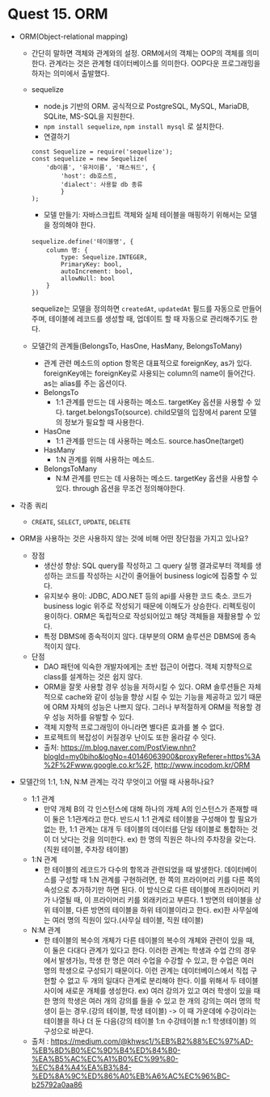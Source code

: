 # Quest 15. ORM
* ORM(Object-relational mapping)
    * 간단히 말하면 객체와 관계와의 설정. ORM에서의 객체는 OOP의 객체를 의미한다. 관계라는 것은 관계형 데이터베이스를 의미한다. OOP다운 프로그래밍을 하자는 의미에서 출발했다. 
    
    * sequelize
        * node.js 기반의 ORM. 공식적으로 PostgreSQL, MySQL, MariaDB, SQLite, MS-SQL을 지원한다.
        * `npm install sequelize`, `npm install mysql` 로 설치한다.
        * 연결하기
        ```
        const Sequelize = require('sequelize');
        const sequelize = new Sequelize(
            'db이름', '유저이름', '패스워드', {
                'host': db호스트,
                'dialect': 사용할 db 종류
                }
        );
        ```
        * 모델 만들기: 자바스크립트 객체와 실체 테이블을 매핑하기 위해서는 모델을 정의해야 한다.
        ```
        sequelize.define('테이블명', {
            column 명: {
                type: Sequelize.INTEGER,
                PrimaryKey: bool,
                autoIncrement: bool,
                allowNull: bool
            }
        })
        ```
        sequelize는 모델을 정의하면 `createdAt`, `updatedAt` 필드를 자동으로 만들어주며, 테이블에 레코드를 생성할 때, 업데이트 할 때 자동으로 관리해주기도 한다.
    * 모델간의 관계들(BelongsTo, HasOne, HasMany, BelongsToMany)
        * 관계 관련 메소드의 option 항목은 대표적으로 foreignKey, as가 있다. foreignKey에는 foreignKey로 사용되는 column의 name이 들어간다. as는 alias를 주는 옵션이다.
        * BelongsTo
            * 1:1 관계를 만드는 데 사용하는 메소드. targetKey 옵션을 사용할 수 있다. target.belongsTo(source). child모델의 입장에서 parent 모델의 정보가 필요할 때 사용한다.
        * HasOne
            * 1:1 관계를 만드는 데 사용하는 메소드. source.hasOne(target)
        * HasMany
            * 1:N 관계를 위해 사용하는 메소드.
        * BelongsToMany
            * N:M 관계를 만드는 데 사용하는 메소드. targetKey 옵션을 사용할 수 있다. through 옵션을 무조건 정의해야한다.
* 각종 쿼리
    * `CREATE`, `SELECT`, `UPDATE`, `DELETE`

* ORM을 사용하는 것은 사용하지 않는 것에 비해 어떤 장단점을 가지고 있나요?
    * 장점
        * 생산성 향상: SQL query를 작성하고 그 query 실행 결과로부터 객체를 생성하는 코드를 작성하는 시간이 줄어들어 business logic에 집중할 수 있다.
        * 유지보수 용이: JDBC, ADO.NET 등의 api를 사용한 코드 축소. 코드가 business logic 위주로 작성되기 때문에 이해도가 상승한다. 리펙토링이 용이하다. ORM은 독립적으로 작성되어있고 해당 객체들을 재활용할 수 있다. 
        * 특정 DBMS에 종속적이지 않다. 대부분의 ORM 솔루션은 DBMS에 종속적이지 않다.
    * 단점
        * DAO 패턴에 익숙한 개발자에게는 초반 접근이 어렵다. 객체 지향적으로 class를 설계하는 것은 쉽지 않다.
        * ORM을 잘못 사용할 경우 성능을 저하시킬 수 있다. ORM 솔루션들은 자체적으로 cache와 같이 성능을 향상 시킬 수 있는 기능을 제공하고 있기 때문에 ORM 자체의 성능은 나쁘지 않다. 그러나 부적절하게 ORM을 적용할 경우 성능 저하를 유발할 수 있다.
        * 객체 지향적 프로그래밍이 아니라면 별다른 효과를 볼 수 없다.
        * 프로젝트의 복잡성이 커질경우 난이도 또한 올라갈 수 잇다.
        * 출처: https://m.blog.naver.com/PostView.nhn?blogId=my0biho&logNo=40146063900&proxyReferer=https%3A%2F%2Fwww.google.co.kr%2F, http://www.incodom.kr/ORM
* 모델간의 1:1, 1:N, N:M 관계는 각각 무엇이고 어떨 때 사용하나요?
    * 1:1 관계
        * 만약 개체 B의 각 인스턴스에 대해 하나의 개체 A의 인스턴스가 존재할 때 이 둘은 1:1관계라고 한다. 반드시 1:1 관계로 테이블을 구성해야 할 필요가 없는 한, 1:1 관계는 대개 두 테이블의 데이터를 단일 테이블로 통합하는 것이 더 낫다는 것을 의미한다.
        ex) 한 명의 직원은 하나의 주차장을 갖는다.(직원 테이블, 주차장 테이블)
    * 1:N 관계
        * 한 테이블의 레코드가 다수의 항목과 관련되었을 때 발생한다. 데이터베이스를 구성할 때 1:N 관계를 구현하려면, 한 쪽의 프라이머리 키를 다른 쪽의 속성으로 추가하기만 하면 된다. 이 방식으로 다른 테이블에 프라이머리 키가 나열될 때, 이 프라이머리 키를 외래키라고 부른다. 1 방면의 테이블을 상위 테이블, 다른 방면의 테이블을 하위 테이블이라고 한다.
        ex)한 사무실에는 여러 명의 직원이 있다.(사무실 테이블, 직원 테이블)
    * N:M 관계
        * 한 테이블의 복수의 개체가 다른 테이블의 복수의 개체와 관련이 있을 때, 이 둘은 다대다 관계가 있다고 한다. 이러한 관계는 학생과 수업 간의 경우에서 발생가능, 학생 한 명은 여러 수업을 수강할 수 있고, 한 수업은 여러 명의 학생으로 구성되기 때문이다. 이런 관계는 데이터베이스에서 직접 구현할 수 없고 두 개의 일대다 관계로 분리해야 한다. 이를 위해서 두 테이블 사이에 새로운 개체를 생성한다. 
        ex) 여러 강의가 있고 여러 학생이 있을 때 한 명의 학생은 여러 개의 강의를 들을 수 있고 한 개의 강의는 여러 명의 학생이 듣는 경우.(강의 테이블, 학생 테이블) -> 이 때 가운데에 수강이라는 테이블을 하나 더 둔 다음(강의 테이블 1:n 수강테이블 n:1 학생테이블) 의 구성으로 바꾼다.
    * 출처 : https://medium.com/@khwsc1/%EB%B2%88%EC%97%AD-%EB%8D%B0%EC%9D%B4%ED%84%B0-%EA%B5%AC%EC%A1%B0%EC%99%80-%EC%84%A4%EA%B3%84-%ED%8A%9C%ED%86%A0%EB%A6%AC%EC%96%BC-b25792a0aa86
